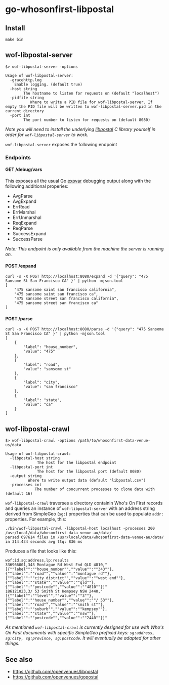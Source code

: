 # go-whosonfirst-libpostal

## Install

```
make bin
```

## wof-libpostal-server

```
$> wof-libpostal-server -options

Usage of wof-libpostal-server:
  -gracehttp.log
	Enable logging. (default true)
  -host string
    	The hostname to listen for requests on (default "localhost")
  -pidfile string
    	   Where to write a PID file for wof-libpostal-server. If empty the PID file will be written to wof-libpostal-server.pid in the current directory
  -port int
    	The port number to listen for requests on (default 8080)
```

_Note you will need to install the underlying [libpostal](https://github.com/openvenues/libpostal) C library yourself in order for `wof-libpostal-server` to work._

`wof-libpostal-server` exposes the following endpoint

### Endpoints

#### GET /debug/vars

This exposes all the usual Go [expvar]() debugging output along with the following additional properies:

* AvgParse
* AvgExpand
* ErrRead
* ErrMarshal
* ErrUnmarshal
* ReqExpand
* ReqParse
* SuccessExpand
* SuccessParse

_Note: This endpoint is only available from the machine the server is running on._

#### POST /expand

```
curl -s -X POST http://localhost:8080/expand -d '{"query": "475 Sansome St San Francisco CA" }' | python -mjson.tool
[
    "475 sansome saint san francisco california",
    "475 sansome saint san francisco ca",
    "475 sansome street san francisco california",
    "475 sansome street san francisco ca"
]
```

#### POST /parse

```
curl -s -X POST http://localhost:8080/parse -d '{"query": "475 Sansome St San Francisco CA" }' | python -mjson.tool
[
    {
        "label": "house_number",
        "value": "475"
    },
    {
        "label": "road",
        "value": "sansome st"
    },
    {
        "label": "city",
        "value": "san francisco"
    },
    {
        "label": "state",
        "value": "ca"
    }
]
```

## wof-libpostal-crawl

```
$> wof-libpostal-crawl -options /path/to/whosonfirst-data-venue-us/data

Usage of wof-libpostal-crawl:
  -libpostal-host string
    		  The host for the libpostal endpoint
  -libpostal-port int
    		  The host for the libpostal port (default 8080)
  -output string
    	  Where to write output data (default "libpostal.csv")
  -processes int
    	     The number of concurrent processes to clone data with (default 16)
```

`wof-libpostal-crawl` traverses a directory containin Who's On First records and queries an instance of `wof-libpostal-server` with an address string derived from SimpleGeo (`sg:`) properties that can be used to populate `addr:` properties. For example, this:

```
./bin/wof-libpostal-crawl -libpostal-host localhost -processes 200 /usr/local/data/whosonfirst-data-venue-au/data/
parsed 697614 files in /usr/local/data/whosonfirst-data-venue-au/data/ in 314.434 seconds avg ttq: 836 ms
```

Produces a file that looks like this:

```
wof:id,sg:address,lp:results
336966001,343 Montague Rd West End QLD 4810,"[{""label"":""house_number"",""value"":""343""},{""label"":""road"",""value"":""montague rd""},{""label"":""city_district"",""value"":""west end""},{""label"":""state"",""value"":""qld""},{""label"":""postcode"",""value"":""4810""}]"
186121023,3/ 53 Smith St Kempsey NSW 2440,"[{""label"":""level"",""value"":""3""},{""label"":""house_number"",""value"":""/ 53""},{""label"":""road"",""value"":""smith st""},{""label"":""suburb"",""value"":""kempsey""},{""label"":""state"",""value"":""nsw""},{""label"":""postcode"",""value"":""2440""}]"
```

_As mentioned `wof-libpostal-crawl` is currently designed for use with Who's On First documents with specific SimpleGeo prefixed keys: `sg:address, sg:city, sg:province, sg:postcode`. It will eventually be adapted for other things._

## See also

* https://github.com/openvenues/libpostal
* https://github.com/openvenues/gopostal